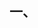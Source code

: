 <!--
author: 小莫
date: 2016-06-02
title: package.json常用script
tags: npm
category: npm
status: publish
summary: 好的script能够大大减少我们对命令行的操作，直接使用npm run xxx 就可以执行。
-->

## 一、